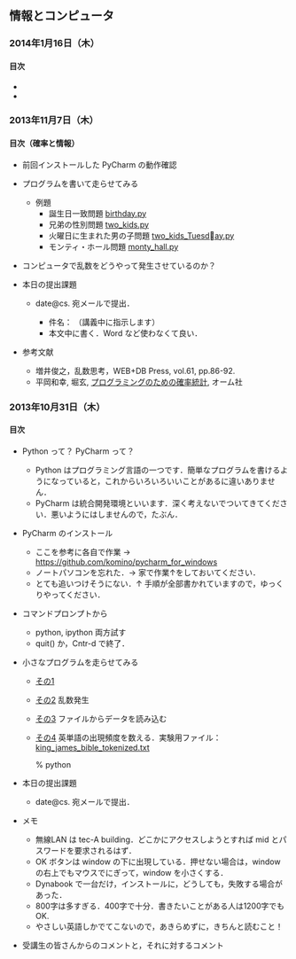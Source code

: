 ## 情報とコンピュータ 

### 2014年1月16日（木）
####  目次

-

-




### 2013年11月7日（木）
####  目次（確率と情報）

- 前回インストールした PyCharm の動作確認

- プログラムを書いて走らせてみる
  - 例題
    - 誕生日一致問題  [birthday.py](birthday.py)
    - 兄弟の性別問題 [two_kids.py](two_kids.py)
    - 火曜日に生まれた男の子問題 [two_kids_Tuesday.py](two_kids_Tuesday.py)
    - モンティ・ホール問題  [monty_hall.py](monty_hall.py)

- コンピュータで乱数をどうやって発生させているのか？

- 本日の提出課題

  - date@cs. 宛メールで提出．

    - 件名： （講義中に指示します）
    - 本文中に書く．Word など使わなくて良い．


- 参考文献
  - 増井俊之，乱数思考，WEB+DB Press, vol.61, pp.86-92. 
  - 平岡和幸, 堀玄, [プログラミングのための確率統計](http://www.amazon.co.jp/%E3%83%97%E3%83%AD%E3%82%B0%E3%83%A9%E3%83%9F%E3%83%B3%E3%82%B0%E3%81%AE%E3%81%9F%E3%82%81%E3%81%AE%E7%A2%BA%E7%8E%87%E7%B5%B1%E8%A8%88-%E5%B9%B3%E5%B2%A1-%E5%92%8C%E5%B9%B8/dp/4274067750#), オーム社

### 2013年10月31日（木）

####  目次

- Python って？ PyCharm って？ 
  - Python はプログラミング言語の一つです．簡単なプログラムを書けるようになっていると，これからいろいろいいことがあるに違いありません．
  - PyCharm は統合開発環境といいます．深く考えないでついてきてください．悪いようにはしませんので，たぶん．

- PyCharm のインストール
  - ここを参考に各自で作業 → https://github.com/komino/pycharm_for_windows 
  - ノートパソコンを忘れた．→ 家で作業↑をしておいてください．
  - とても追いつけそうにない．↑ 手順が全部書かれていますので，ゆっくりやってください．


- コマンドプロンプトから
  - python, ipython 両方試す
  - quit() か，Cntr-d で終了．


- 小さなプログラムを走らせてみる
  - [その1](ss001.py)
  - [その2](ss002.py)   乱数発生
  - [その3](ss102.py)   ファイルからデータを読み込む
  - [その4](ss201.py)  英単語の出現頻度を数える．実験用ファイル：[king_james_bible_tokenized.txt](http://www.cs.miyazaki-u.ac.jp/~date/lectures/ruby/king_james_bible_tokenized.txt)
  


    % python

- 本日の提出課題
  - date@cs. 宛メールで提出．


- メモ
  - 無線LAN は tec-A building．どこかにアクセスしようとすれば  mid とパスワードを要求されるはず．
  - OK ボタンは window の下に出現している．押せない場合は，window の右上でもマウスでにぎって，window を小さくする．
  - Dynabook で一台だけ，インストールに，どうしても，失敗する場合があった．
  - 800字は多すぎる．400字で十分．書きたいことがある人は1200字でもOK.
  - やさしい英語しかでてこないので，あきらめずに，きちんと読むこと！  
   

- 受講生の皆さんからのコメントと，それに対するコメント




